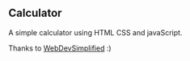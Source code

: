 ## Calculator

A simple calculator using HTML CSS and javaScript.

Thanks to [WebDevSimplified](https://github.com/WebDevSimplified/Vanilla-JavaScript-Calculator) :) 
